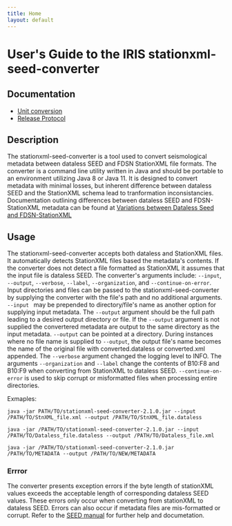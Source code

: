 ```yaml
---
title: Home
layout: default
---
```



# User's Guide to the IRIS stationxml-seed-converter

## Documentation
* [Unit conversion](units.md)
* [Release Protocol](release.md)

## Description

The stationxml-seed-converter is a tool used to convert seismological metadata between dataless SEED and FDSN StationXML file formats. The converter is a command line utility written in Java and should be portable to an environment utilizing Java 8 or Java 11. It is designed to convert metadata with minimal losses, but inherent difference between dataless SEED and the StationXML schema lead to tranformation inconsistancies. Documentation outlining differences between dataless SEED and FDSN-StationXML metadata can be found at [Variations between Dataless Seed and FDSN-StationXML](http://www.fdsn.org/xml/station/Variations-FDSNSXML-SEED.txt)   

## Usage

The stationxml-seed-converter accepts both dataless and StationXML files. It automatically detects StationXML files based the metadata's contents. If the converter does not detect a file formatted as StationXML it assumes that the input file is dataless SEED. The converter's arguments include: `--input`, `--output`, `--verbose`, `--label`, `--organization`, and `--continue-on-error`. Input directories and files can be passed to the stationxml-seed-converter by supplying the converter with the file's path and no additional arguments. `--input ` may be prepended to directory/file's name as another option for supplying input metadata. The `--output` argument should be the full path leading to a desired output directory or file. If the `--output` argument is not supplied the convertered metadata are output to the same directory as the input metadata. `--output` can be pointed at a directory. During instances where no file name is supplied to `--output`, the output file's name becomes the name of the original file with converted.dataless or converted.xml appended. The `--verbose` argument changed the logging level to INFO. The arguments `--organization` and `--label`  change the contents of B10:F8 and B10:F9 when converting from StationXML to dataless SEED.
`--continue-on-error` is used to skip corrupt or misformatted files when processing entire directories.

Exmaples:

  `java -jar PATH/TO/stationxml-seed-converter-2.1.0.jar --input /PATH/TO/StnXML_file.xml --output /PATH/TO/StnXML_file.dataless`

  `java -jar /PATH/TO/stationxml-seed-converter-2.1.0.jar --input /PATH/TO/Dataless_file.dataless --output /PATH/TO/Dataless_file.xml`
 
  `java -jar /PATH/TO/stationxml-seed-converter-2.1.0.jar /PATH/TO/METADATA --output /PATH/TO/NEW/METADATA`

### Errror

The converter presents exception errors if the byte length of stationXML values exceeds the acceptable length of corresponding  dataless SEED values. These errors only occur when converting from stationXML to dataless SEED. Errors can also occur if metadata files are mis-formatted or corrupt. Refer to the [SEED manual](https://www.fdsn.org/seed_manual/SEEDManual_V2.4.pdf) for further help and documetation. 




